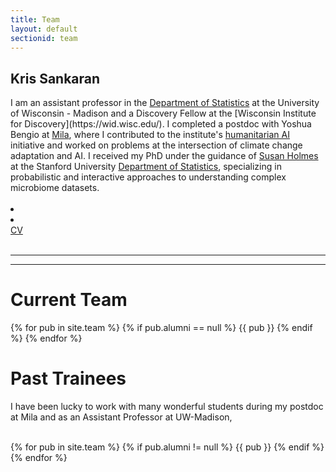```yaml
---
title: Team
layout: default
sectionid: team
---
```


<div>
<div class="row">
    <div class="col-sm-6 col-md-8">
	<h2 class="header-light regular-pad">Kris Sankaran</h2>
  I am an assistant professor in the <a href="https://stat.wisc.edu">Department of
  Statistics</a> at the University of Wisconsin - Madison and a Discovery Fellow at the [Wisconsin Institute for Discovery](https://wid.wisc.edu/). I completed a
  postdoc with Yoshua Bengio at <a href="https://mila.quebec">Mila</a>, where I
  contributed to the institute's <a
  href="https://mila.quebec/en/ai-society/">humanitarian AI</a> initiative and
  worked on problems at the intersection of climate change adaptation and AI. I
  received my PhD under the guidance of <a
  href="http://statweb.stanford.edu/~susan/">Susan Holmes</a> at the Stanford
  University <a href="https://statistics.stanford.edu/">Department of
  Statistics</a>, specializing in probabilistic and interactive approaches to
  understanding complex microbiome datasets.
	<br><br>
  <a href="mailto:ksankaran@wisc.edu"><li class="fa fa-fw fa-2x fa-envelope"></li></a><a href="https://github.com/krisrs1128/"><li class="fa fa-lg fa-github"></li></a>
  <a href="{{ /assets/cv.pdf | prepend: site.url }}">CV</a>
	<br><br>
</div>
<hr>
<hr>
</div>

<h1>Current Team</h1>

<div id="team">
{% for pub in site.team %}
    {% if pub.alumni == null %}
        {{ pub }}
    {% endif %}
{% endfor %}
</div>

<h1>Past Trainees</h1>

I have been lucky to work with many wonderful students during my postdoc at Mila
and as an Assistant Professor at UW-Madison,

<br>
{% for pub in site.team %}
    {% if pub.alumni != null %}
        {{ pub }}
    {% endif %}
{% endfor %}

<div id="team">
